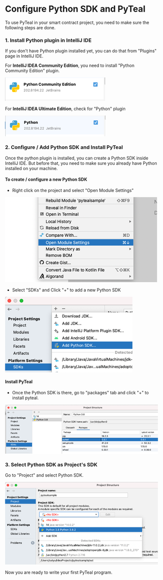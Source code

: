 # Configure Python SDK and PyTeal

To use PyTeal in your smart contract project, you need to make sure the following steps are done.

### 1. Install Python plugin in IntelliJ IDE

If you don't have Python plugin installed yet, you can do that from "Plugins" page in IntelliJ IDE.

For **IntelliJ IDEA Community Edition**, you need to install "Python Community Edition" plugin.

![](../.gitbook/assets/python-ce.png)



For **IntelliJ IDEA Ultimate Edition**, check for "Python" plugin

![](../.gitbook/assets/python.png)

### 2. Configure / Add Python SDK and Install PyTeal

Once the python plugin is installed, you can create a Python SDK inside IntelliJ IDE. But before that,  you need to make sure you already have Python installed on your machine.

#### To create / configure a new Python SDK 

* Right click on the  project and select "Open Module Settings"

![](../.gitbook/assets/modulesettingspage.png)

* Select "SDKs" and Click "+" to add a new Python SDK

     

![](../.gitbook/assets/python-sdk-add.png)

#### Install PyTeal

* Once the Python SDK is there, go to "packages" tab and click "+" to install pyteal.

![](../.gitbook/assets/pyteal-install.png)

### 3. Select Python SDK as Project's SDK

Go to "Project" and select Python SDK.

![](../.gitbook/assets/psdk-selection.png)



Now you are ready to write your first PyTeal program.

